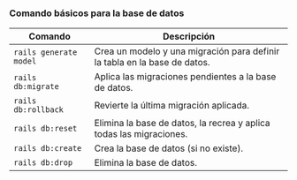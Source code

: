 # 

### Comando básicos para la base de datos

| Comando | Descripción  |
|----------|----------|
| `rails generate model`    | Crea un modelo y una migración para definir la tabla en la base de datos. |
| `rails db:migrate` | Aplica las migraciones pendientes a la base de datos. |
| `rails db:rollback` | Revierte la última migración aplicada. |
| `rails db:reset`	| Elimina la base de datos, la recrea y aplica todas las migraciones.|
| `rails db:create` |	Crea la base de datos (si no existe).|
| `rails db:drop` |	Elimina la base de datos.|
